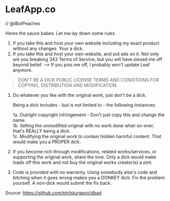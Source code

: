 # LeafApp.co
// @iBotPeaches

Heres the sauce babes. Let me lay down some rules

1) If you take this and host your own website including my exact product without any changes. Your a dick.
2) If you take this and host your own website, and put ads on it. Not only are you breaking 343 Terms of Service, but you will have pissed me off beyond belief.
  --> If you piss me off, I probably won't update Leaf anymore.


> DON'T BE A DICK PUBLIC LICENSE
> TERMS AND CONDITIONS FOR COPYING, DISTRIBUTION AND MODIFICATION

 1. Do whatever you like with the original work, just don't be a dick.

     Being a dick includes - but is not limited to - the following instances:

	 1a. Outright copyright infringement - Don't just copy this and change the name.  
	 1b. Selling the unmodified original with no work done what-so-ever, that's REALLY being a dick.  
	 1c. Modifying the original work to contain hidden harmful content. That would make you a PROPER dick.  

 2. If you become rich through modifications, related works/services, or supporting the original work,
 share the love. Only a dick would make loads off this work and not buy the original works 
 creator(s) a pint.
 
 3. Code is provided with no warranty. Using somebody else's code and bitching when it goes wrong makes 
 you a DONKEY dick. Fix the problem yourself. A non-dick would submit the fix back.

 Source: https://github.com/philsturgeon/dbad